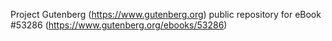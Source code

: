 Project Gutenberg (https://www.gutenberg.org) public repository for
eBook #53286 (https://www.gutenberg.org/ebooks/53286)
